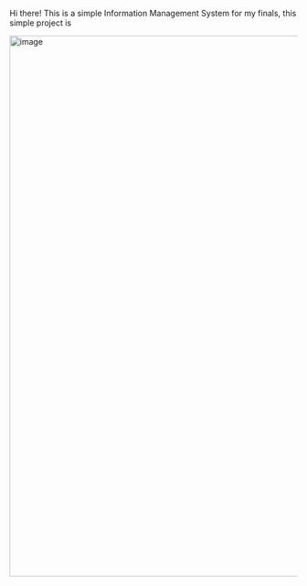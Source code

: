 Hi there! This is a simple Information Management System for my finals, this simple project is 

<img width="1853" height="948" alt="image" src="https://github.com/user-attachments/assets/25e801ba-ff3c-4592-8878-c83c61065faa" />
